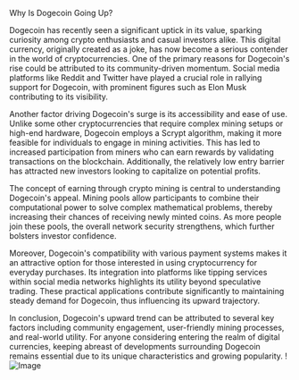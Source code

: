 Why Is Dogecoin Going Up?

Dogecoin has recently seen a significant uptick in its value, sparking curiosity among crypto enthusiasts and casual investors alike. This digital currency, originally created as a joke, has now become a serious contender in the world of cryptocurrencies. One of the primary reasons for Dogecoin's rise could be attributed to its community-driven momentum. Social media platforms like Reddit and Twitter have played a crucial role in rallying support for Dogecoin, with prominent figures such as Elon Musk contributing to its visibility.

Another factor driving Dogecoin's surge is its accessibility and ease of use. Unlike some other cryptocurrencies that require complex mining setups or high-end hardware, Dogecoin employs a Scrypt algorithm, making it more feasible for individuals to engage in mining activities. This has led to increased participation from miners who can earn rewards by validating transactions on the blockchain. Additionally, the relatively low entry barrier has attracted new investors looking to capitalize on potential profits.

The concept of earning through crypto mining is central to understanding Dogecoin's appeal. Mining pools allow participants to combine their computational power to solve complex mathematical problems, thereby increasing their chances of receiving newly minted coins. As more people join these pools, the overall network security strengthens, which further bolsters investor confidence.

Moreover, Dogecoin's compatibility with various payment systems makes it an attractive option for those interested in using cryptocurrency for everyday purchases. Its integration into platforms like tipping services within social media networks highlights its utility beyond speculative trading. These practical applications contribute significantly to maintaining steady demand for Dogecoin, thus influencing its upward trajectory.

In conclusion, Dogecoin's upward trend can be attributed to several key factors including community engagement, user-friendly mining processes, and real-world utility. For anyone considering entering the realm of digital currencies, keeping abreast of developments surrounding Dogecoin remains essential due to its unique characteristics and growing popularity. !![Image](https://github.com/user-attachments/assets/3be06921-4469-491d-bd37-5f14c53422b7)